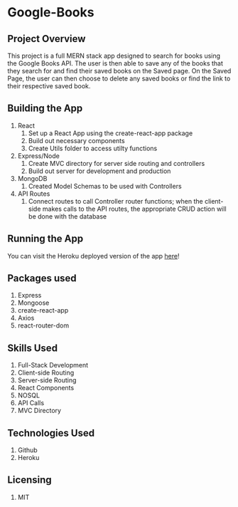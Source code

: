 # Google-Books

## Project Overview
This project is a full MERN stack app designed to search for books using the Google Books API. The user is then able to save any of the books that they search for and find their saved books on the Saved page. On the Saved Page, the user can then choose to delete any saved books or find the link to their respective saved book.

## Building the App
1. React
    1. Set up a React App using the create-react-app package
    2. Build out necessary components
    3. Create Utils folder to access utilty functions
2. Express/Node
    1. Create MVC directory for server side routing and controllers
    2. Build out server for development and production
3. MongoDB
    1. Created Model Schemas to be used with Controllers
4. API Routes
    1. Connect routes to call  Controller router functions; when the client-side makes calls to the API routes, the appropriate CRUD action will be done with the database
   

## Running the App
You can visit the Heroku deployed version of the app [here](https://googlebooksblmlol.herokuapp.com/)!

## Packages used
1. Express 
2. Mongoose
3. create-react-app
4. Axios
5. react-router-dom

## Skills Used
1. Full-Stack Development
2. Client-side Routing
3. Server-side Routing
4. React Components
5. NOSQL
6. API Calls
7. MVC Directory

## Technologies Used
1. Github
2. Heroku

## Licensing
1. MIT
